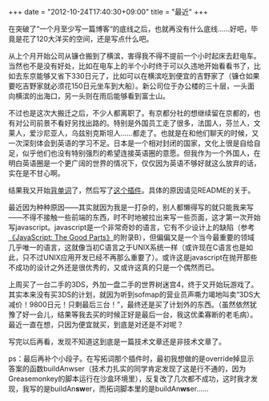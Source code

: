 +++
date = "2012-10-24T17:40:30+09:00"
title = "最近"
+++

在突破了“一个月至少写一篇博客“的底线之后，也就再没有什么底线……好吧，毕竟是花了120大洋买的空间，还是写点什么吧。

从上个月开始公司从镰仓搬到了横滨，害得我不得不提前一个小时起床去赶电车。当然也不是没有好处，比如在电车上的半个小时终于可以久违地开始看看书了，比如去东京能够又省下330日元了，比如可以在横滨吃到便宜的吉野家了（镰仓如果要吃吉野家就必须花150日元坐车到大船）。新公司位于办公楼的三十层，一头面向横滨的出海口，另一头则在雨后能够看到富士山。

不过也是这次大搬迁之后，不少人都离职了。有京都分社的想继续留在京都的，也有对公司前景不看好另找出路的。特别是外国员工走了很多，法国人，芬兰人，文莱人，爱沙尼亚人，乌兹别克斯坦人……都走了。也就是在和他们聊天的时候，又一次深刻体会到英语的学习不足。日本是一个相对封闭的国家，文化上很是自给自足，似乎他们也没有特别强烈的希望连接英语圈的意愿。但我作为一个外国人，在明白英语圈是一个更广阔的世界的情况下，仅仅因为英语不够好就这么放弃的话，实在是不甘心啊。

结果我又开始[背单词](http://www.towords.com/)了，然后写了[这个插件](https://github.com/gvirus/fromWeblio)。具体的原因请见README的关于。

最近因为种种原因——其实就因为我是一打杂的，别人都懒得写的就只能我来写——不得不接触一些前端的东西，时不时地被拉出来写一些页面，这才第一次开始写javascript。javascript是一个非常奇妙的语言，它有不少设计上的缺陷（参考[《JavaScript: The Good Parts》](http://book.douban.com/subject/3590768/)的附录B），但偏偏又是一个当今最重要的领域几乎唯一的语言，这就像当初C语言之于UNIX系统一样（或许现在C语言也是如此，只不过UNIX应用开发已经不再那么重要了）。或许这是javascript在抛开那些不成功的设计之外还是很优秀的，又或许这真的只是一个偶然而已。

上周买了一台二手的3DS，外加一盘二手的世界树迷宫4，终于又开始玩游戏了。其实本来没有买3DS的计划，就因为听到sofmap的营业员声嘶力竭地叫卖“3DS大减价！9800日元！只剩最后三台！”，最终还是买了计划外的东西。（虽然依然犹豫了好一会儿，结果等我去买的时候正好是最后一台，我这优柔寡断的老毛病）。最近一直在想，只因为便宜就买，到底是对还是不对呢？

写完以后再看，发现不知道这到底是一篇技术文章还是非技术文章了。

ps：最后再补个小段子。在写拓词那个插件时，最初我想做的是override掉显示答案的函数buildAnwser（技术力扎实的同学肯定发现了这是行不通的，因为Greasemonkey的脚本运行在沙盒环境里），反复改了几次都不成功，这时我才发现，我写的是buildAn**sw**er，而拓词脚本里的是buildAn**ws**er……

